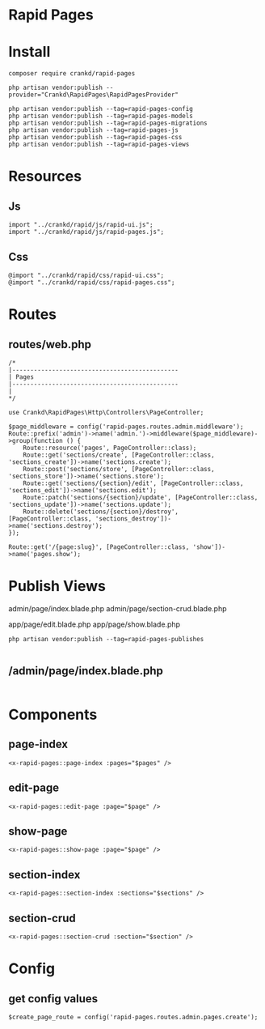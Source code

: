 # Rapid Pages

# Install

```
composer require crankd/rapid-pages
```

```
php artisan vendor:publish --provider="Crankd\RapidPages\RapidPagesProvider"

php artisan vendor:publish --tag=rapid-pages-config
php artisan vendor:publish --tag=rapid-pages-models
php artisan vendor:publish --tag=rapid-pages-migrations
php artisan vendor:publish --tag=rapid-pages-js
php artisan vendor:publish --tag=rapid-pages-css
php artisan vendor:publish --tag=rapid-pages-views

```

# Resources

## Js

```
import "../crankd/rapid/js/rapid-ui.js";
import "../crankd/rapid/js/rapid-pages.js";
```

## Css

```
@import "../crankd/rapid/css/rapid-ui.css";
@import "../crankd/rapid/css/rapid-pages.css";
```

# Routes

## routes/web.php

```
/*
|----------------------------------------------
| Pages
|----------------------------------------------
|
*/

use Crankd\RapidPages\Http\Controllers\PageController;

$page_middleware = config('rapid-pages.routes.admin.middleware');
Route::prefix('admin')->name('admin.')->middleware($page_middleware)->group(function () {
    Route::resource('pages', PageController::class);
    Route::get('sections/create', [PageController::class, 'sections_create'])->name('sections.create');
    Route::post('sections/store', [PageController::class, 'sections_store'])->name('sections.store');
    Route::get('sections/{section}/edit', [PageController::class, 'sections_edit'])->name('sections.edit');
    Route::patch('sections/{section}/update', [PageController::class, 'sections_update'])->name('sections.update');
    Route::delete('sections/{section}/destroy', [PageController::class, 'sections_destroy'])->name('sections.destroy');
});

Route::get('/{page:slug}', [PageController::class, 'show'])->name('pages.show');

```

# Publish Views

admin/page/index.blade.php
admin/page/section-crud.blade.php

app/page/edit.blade.php
app/page/show.blade.php

```
php artisan vendor:publish --tag=rapid-pages-publishes


```

## /admin/page/index.blade.php

```

```

# Components

## page-index

```
<x-rapid-pages::page-index :pages="$pages" />
```

## edit-page

```
<x-rapid-pages::edit-page :page="$page" />
```

## show-page

```
<x-rapid-pages::show-page :page="$page" />
```

## section-index

```
<x-rapid-pages::section-index :sections="$sections" />
```

## section-crud

```
<x-rapid-pages::section-crud :section="$section" />
```

# Config

## get config values

```
$create_page_route = config('rapid-pages.routes.admin.pages.create');
```

